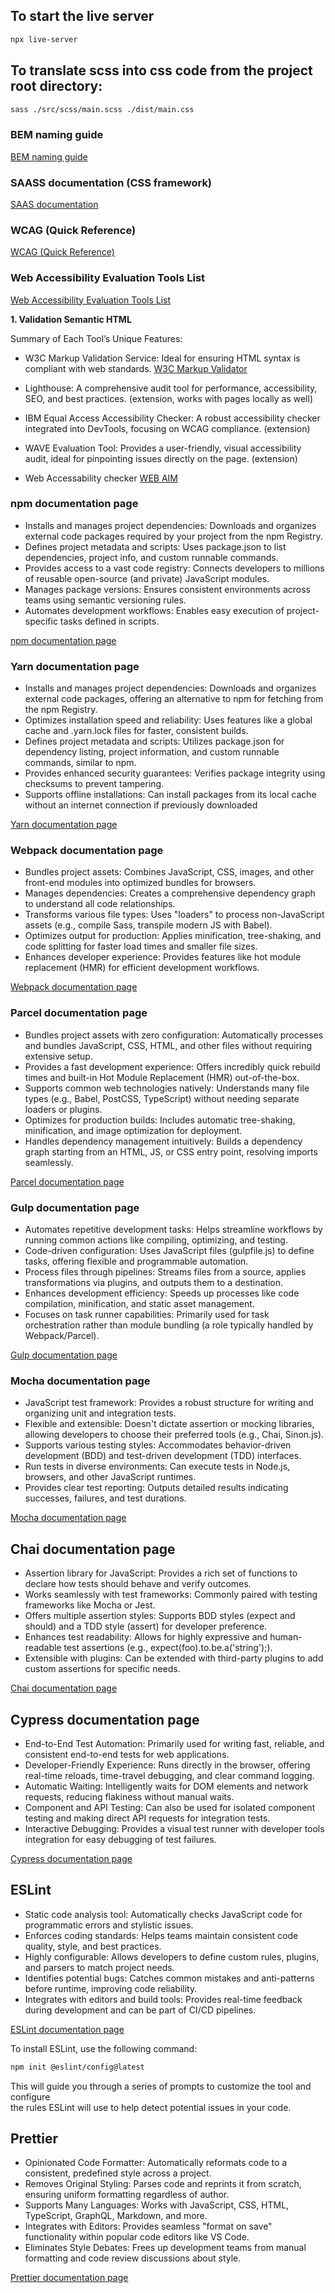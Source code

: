 ## To start the live server

```bash
npx live-server
```

## To translate scss into css code from the project root directory:

```bash
sass ./src/scss/main.scss ./dist/main.css
```

### BEM naming guide

[BEM naming guide](https://getbem.com/naming/)

### SAASS documentation (CSS framework)

[SAAS documentation](https://sass-lang.com/documentation/)

### WCAG (Quick Reference)

[WCAG (Quick Reference)](https://www.w3.org/WAI/WCAG22/quickref/?currentsidebar=%23col_customize)

### Web Accessibility Evaluation Tools List

[Web Accessibility Evaluation Tools List](https://www.w3.org/WAI/test-evaluate/tools/list/)

**1. Validation Semantic HTML**

Summary of Each Tool’s Unique Features:

- W3C Markup Validation Service: Ideal for ensuring HTML syntax is compliant with web standards. [W3C Markup Validator](https://validator.w3.org/)

- Lighthouse: A comprehensive audit tool for performance, accessibility, SEO, and best practices. (extension, works with pages locally as well)

- IBM Equal Access Accessibility Checker: A robust accessibility checker integrated into DevTools, focusing on WCAG compliance. (extension)

- WAVE Evaluation Tool: Provides a user-friendly, visual accessibility audit, ideal for pinpointing issues directly on the page. (extension)

- Web Accessability checker [WEB AIM](https://webaim.org/resources/contrastchecker/)

### npm documentation page

- Installs and manages project dependencies: Downloads and organizes external code packages required by your project from the npm Registry.
- Defines project metadata and scripts: Uses package.json to list dependencies, project info, and custom runnable commands.
- Provides access to a vast code registry: Connects developers to millions of reusable open-source (and private) JavaScript modules.
- Manages package versions: Ensures consistent environments across teams using semantic versioning rules.
- Automates development workflows: Enables easy execution of project-specific tasks defined in scripts.

[npm documentation page](https://docs.npmjs.com/about-npm)

### Yarn documentation page

- Installs and manages project dependencies: Downloads and organizes external code packages, offering an alternative to npm for fetching from the npm Registry.
- Optimizes installation speed and reliability: Uses features like a global cache and .yarn.lock files for faster, consistent builds.
- Defines project metadata and scripts: Utilizes package.json for dependency listing, project information, and custom runnable commands, similar to npm.
- Provides enhanced security guarantees: Verifies package integrity using checksums to prevent tampering.
- Supports offline installations: Can install packages from its local cache without an internet connection if previously downloaded

[Yarn documentation page](https://classic.yarnpkg.com/lang/en/docs/)

### Webpack documentation page

- Bundles project assets: Combines JavaScript, CSS, images, and other front-end modules into optimized bundles for browsers.
- Manages dependencies: Creates a comprehensive dependency graph to understand all code relationships.
- Transforms various file types: Uses "loaders" to process non-JavaScript assets (e.g., compile Sass, transpile modern JS with Babel).
- Optimizes output for production: Applies minification, tree-shaking, and code splitting for faster load times and smaller file sizes.
- Enhances developer experience: Provides features like hot module replacement (HMR) for efficient development workflows.

[Webpack documentation page](https://webpack.js.org/)

### Parcel documentation page

- Bundles project assets with zero configuration: Automatically processes and bundles JavaScript, CSS, HTML, and other files without requiring extensive setup.
- Provides a fast development experience: Offers incredibly quick rebuild times and built-in Hot Module Replacement (HMR) out-of-the-box.
- Supports common web technologies natively: Understands many file types (e.g., Babel, PostCSS, TypeScript) without needing separate loaders or plugins.
- Optimizes for production builds: Includes automatic tree-shaking, minification, and image optimization for deployment.
- Handles dependency management intuitively: Builds a dependency graph starting from an HTML, JS, or CSS entry point, resolving imports seamlessly.

[Parcel documentation page](https://parceljs.org/docs/)

### Gulp documentation page

- Automates repetitive development tasks: Helps streamline workflows by running common actions like compiling, optimizing, and testing.
- Code-driven configuration: Uses JavaScript files (gulpfile.js) to define tasks, offering flexible and programmable automation.
- Process files through pipelines: Streams files from a source, applies transformations via plugins, and outputs them to a destination.
- Enhances development efficiency: Speeds up processes like code compilation, minification, and static asset management.
- Focuses on task runner capabilities: Primarily used for task orchestration rather than module bundling (a role typically handled by Webpack/Parcel).

[Gulp documentation page](https://gulpjs.com/)

### Mocha documentation page

- JavaScript test framework: Provides a robust structure for writing and organizing unit and integration tests.
- Flexible and extensible: Doesn't dictate assertion or mocking libraries, allowing developers to choose their preferred tools (e.g., Chai, Sinon.js).
- Supports various testing styles: Accommodates behavior-driven development (BDD) and test-driven development (TDD) interfaces.
- Run tests in diverse environments: Can execute tests in Node.js, browsers, and other JavaScript runtimes.
- Provides clear test reporting: Outputs detailed results indicating successes, failures, and test durations.

[Mocha documentation page](https://mochajs.org/)

## Chai documentation page

- Assertion library for JavaScript: Provides a rich set of functions to declare how tests should behave and verify outcomes.
- Works seamlessly with test frameworks: Commonly paired with testing frameworks like Mocha or Jest.
- Offers multiple assertion styles: Supports BDD styles (expect and should) and a TDD style (assert) for developer preference.
- Enhances test readability: Allows for highly expressive and human-readable test assertions (e.g., expect(foo).to.be.a('string');).
- Extensible with plugins: Can be extended with third-party plugins to add custom assertions for specific needs.

[Chai documentation page](https://www.chaijs.com/)

## Cypress documentation page

- End-to-End Test Automation: Primarily used for writing fast, reliable, and consistent end-to-end tests for web applications.
- Developer-Friendly Experience: Runs directly in the browser, offering real-time reloads, time-travel debugging, and clear command logging.
- Automatic Waiting: Intelligently waits for DOM elements and network requests, reducing flakiness without manual waits.
- Component and API Testing: Can also be used for isolated component testing and making direct API requests for integration tests.
- Interactive Debugging: Provides a visual test runner with developer tools integration for easy debugging of test failures.

[Cypress documentation page](https://docs.cypress.io/app/get-started/why-cypress)

## ESLint

- Static code analysis tool: Automatically checks JavaScript code for programmatic errors and stylistic issues.
- Enforces coding standards: Helps teams maintain consistent code quality, style, and best practices.
- Highly configurable: Allows developers to define custom rules, plugins, and parsers to match project needs.
- Identifies potential bugs: Catches common mistakes and anti-patterns before runtime, improving code reliability.
- Integrates with editors and build tools: Provides real-time feedback during development and can be part of CI/CD pipelines.

[ESLint documentation page](https://eslint.org/docs/latest/)

To install ESLint, use the following command:

```bash
npm init @eslint/config@latest
```

This will guide you through a series of prompts to customize the tool and configure  
the rules ESLint will use to help detect potential issues in your code.

## Prettier

- Opinionated Code Formatter: Automatically reformats code to a consistent, predefined style across a project.
- Removes Original Styling: Parses code and reprints it from scratch, ensuring uniform formatting regardless of author.
- Supports Many Languages: Works with JavaScript, CSS, HTML, TypeScript, GraphQL, Markdown, and more.
- Integrates with Editors: Provides seamless "format on save" functionality within popular code editors like VS Code.
- Eliminates Style Debates: Frees up development teams from manual formatting and code review discussions about style.

[Prettier documentation page](https://prettier.io/docs/)
